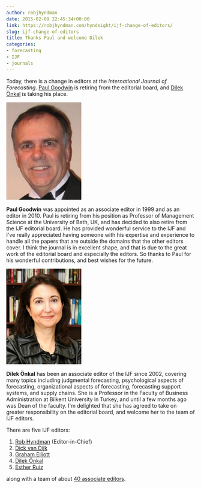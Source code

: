 ```yaml
---
author: robjhyndman
date: 2015-02-09 22:45:34+00:00
link: https://robjhyndman.com/hyndsight/ijf-change-of-editors/
slug: ijf-change-of-editors
title: Thanks Paul and welcome Dilek
categories:
- forecasting
- IJF
- journals
---
```


Today, there is a change in editors at the _International Journal of Forecasting_. [Paul Goodwin](http://www.bath.ac.uk/management/faculty/paul_goodwin.html) is retiring from the editorial board, and [Dilek Önkal](http://onkal.bilkent.edu.tr/) is taking his place.<!-- more -->

<img src="/files/paul_tumb.jpg" width=200>

**Paul Goodwin** was appointed as an associate editor in 1999 and as an editor in 2010. Paul is retiring from his position as Professor of Management Science at the University of Bath, UK, and has decided to also retire from the IJF editorial board. He has provided wonderful service to the IJF and I've really appreciated having someone with his expertise and experience to handle all the papers that are outside the domains that the other editors cover. I think the journal is in excellent shape, and that is due to the great work of the editorial board and especially the editors. So thanks to Paul for his wonderful contributions, and best wishes for the future.


<img src="/files/4869shorter.jpg" width=200>

**Dilek Önkal** has been an associate editor of the IJF since 2002, covering many topics including judgmental forecasting, psychological aspects of forecasting, organizational aspects of forecasting, forecasting support systems, and supply chains. She is a Professor in the Faculty of Business Administration at Bilkent University in Turkey, and until a few months ago was Dean of the faculty. I'm delighted that she has agreed to take on greater responsibility on the editorial board, and welcome her to the team of IJF editors.



There are five IJF editors:

  1. [Rob Hyndman](https://robjhyndman.com) (Editor-in-Chief)
  2. [Dick van Dijk](http://people.few.eur.nl/djvandijk/)
  3. [Graham Elliott](http://econweb.ucsd.edu/~gelliott/)
  4. [Dilek Önkal](http://onkal.bilkent.edu.tr/)
  5. [Esther Ruiz](https://scholar.google.com/citations?user=sDYv4aIAAAAJ)

along with a team of about [40 associate editors](http://ijf.forecasters.org/editors).
